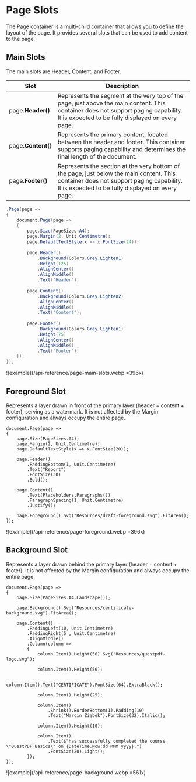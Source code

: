 # Page Slots

The Page container is a multi-child container that allows you to define the layout of the page. 
It provides several slots that can be used to add content to the page.

## Main Slots

The main slots are Header, Content, and Footer.

| Slot               | Description                                                                                                                                                                                         |
|--------------------|-----------------------------------------------------------------------------------------------------------------------------------------------------------------------------------------------------|
| page.**Header()**  | Represents the segment at the very top of the page, just above the main content. This container does not support paging capability. It is expected to be fully displayed on every page.             |
| page.**Content()** | Represents the primary content, located between the header and footer. This container supports paging capability and determines the final length of the document.                                   |
| page.**Footer()**  | Represents the section at the very bottom of the page, just below the main content. This container does not support paging capability. It is expected to be fully displayed on every page. |


```c#
.Page(page =>
{
    document.Page(page =>
    {
        page.Size(PageSizes.A4);
        page.Margin(2, Unit.Centimetre);
        page.DefaultTextStyle(x => x.FontSize(24));
    
        page.Header()
            .Background(Colors.Grey.Lighten1)
            .Height(125)
            .AlignCenter()
            .AlignMiddle()
            .Text("Header");
        
        page.Content()
            .Background(Colors.Grey.Lighten2)
            .AlignCenter()
            .AlignMiddle()
            .Text("Content");
        
        page.Footer()
            .Background(Colors.Grey.Lighten1)
            .Height(75)
            .AlignCenter()
            .AlignMiddle()
            .Text("Footer");
    });
});
```

![example](/api-reference/page-main-slots.webp =396x)


## Foreground Slot

Represents a layer drawn in front of the primary layer (header + content + footer), serving as a watermark.
It is not affected by the Margin configuration and always occupy the entire page.

```c#{18}
document.Page(page =>
{
    page.Size(PageSizes.A4);
    page.Margin(2, Unit.Centimetre);
    page.DefaultTextStyle(x => x.FontSize(20));

    page.Header()
        .PaddingBottom(1, Unit.Centimetre)
        .Text("Report")
        .FontSize(30)
        .Bold();
    
    page.Content()
        .Text(Placeholders.Paragraphs())
        .ParagraphSpacing(1, Unit.Centimetre)
        .Justify();

    page.Foreground().Svg("Resources/draft-foreground.svg").FitArea();
});
```

![example](/api-reference/page-foreground.webp =396x)

## Background Slot

Represents a layer drawn behind the primary layer (header + content + footer).
It is not affected by the Margin configuration and always occupy the entire page.

```c#{5}
document.Page(page =>
{ 
    page.Size(PageSizes.A4.Landscape());

    page.Background().Svg("Resources/certificate-background.svg").FitArea();

    page.Content() 
        .PaddingLeft(10, Unit.Centimetre)
        .PaddingRight(5 , Unit.Centimetre)
        .AlignMiddle()
        .Column(column =>
        {
            column.Item().Height(50).Svg("Resources/questpdf-logo.svg");
            
            column.Item().Height(50);
            
            column.Item().Text("CERTIFICATE").FontSize(64).ExtraBlack();
            
            column.Item().Height(25);
            
            column.Item()
                .Shrink().BorderBottom(1).Padding(10)
                .Text("Marcin Ziąbek").FontSize(32).Italic();
            
            column.Item().Height(10); 
            
            column.Item()
                .Text($"has successfully completed the course \"QuestPDF Basics\" on {DateTime.Now:dd MMM yyyy}.")
                .FontSize(20).Light();
        });
});
```

![example](/api-reference/page-background.webp =561x)
